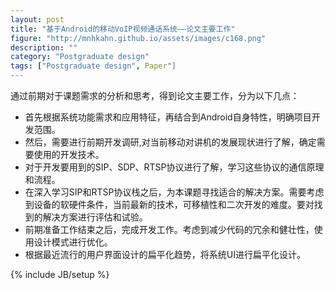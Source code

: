 ```yaml
---
layout: post
title: "基于Android的移动VoIP视频通话系统——论文主要工作"
figure: "http://mnhkahn.github.io/assets/images/c168.png"
description: ""
category: "Postgraduate design"
tags: ["Postgraduate design", Paper"]
---
```


通过前期对于课题需求的分析和思考，得到论文主要工作，分为以下几点：

+ 首先根据系统功能需求和应用特征，再结合到Android自身特性，明确项目开发范围。
+ 然后，需要进行前期开发调研,对当前移动对讲机的发展现状进行了解，确定需要使用的开发技术。
+ 对于开发要用到的SIP、SDP、RTSP协议进行了解，学习这些协议的通信原理和流程。
+ 在深入学习SIP和RTSP协议栈之后，为本课题寻找适合的解决方案。需要考虑到设备的软硬件条件，当前最新的技术，可移植性和二次开发的难度。要对找到的解决方案进行评估和试验。
+ 前期准备工作结束之后，完成开发工作。考虑到减少代码的冗余和健壮性，使用设计模式进行优化。
+ 根据最近流行的用户界面设计的扁平化趋势，将系统UI进行扁平化设计。

{% include JB/setup %}